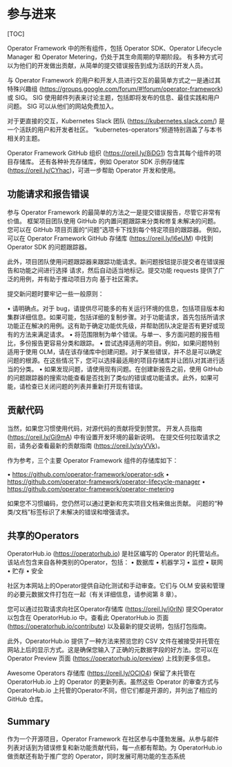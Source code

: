 # 参与进来

[TOC]

Operator Framework 中的所有组件，包括 Operator SDK、Operator Lifecycle Manager 和 Operator Metering，仍处于其生命周期的早期阶段。
有多种方式可以为他们的开发做出贡献，从简单的提交错误报告到成为活跃的开发人员。

与 Operator Framework 的用户和开发人员进行交互的最简单方式之一是通过其特殊兴趣组 (https://groups.google.com/forum/#!forum/operator-framework) 或 SIG。
SIG 使用邮件列表来讨论主题，包括即将发布的信息、最佳实践和用户问题。
SIG 可以从他们的网站免费加入。

对于更直接的交互，Kubernetes Slack 团队 (https://kubernetes.slack.com/) 是一个活跃的用户和开发者社区。
“kubernetes-operators”频道特别涵盖了与本书相关的主题。

Operator Framework GitHub 组织 (https://oreil.ly/8iDG1) 包含其每个组件的项目存储库。
还有各种补充存储库，例如 Operator SDK 示例存储库 (https://oreil.ly/CYhac)，可进一步帮助 Operator 开发和使用。

## 功能请求和报告错误

参与 Operator Framework 的最简单的方法之一是提交错误报告，尽管它非常有价值。
框架项目团队使用 GitHub 的内置问题跟踪来分类和修复未解决的问题。 您可以在 GitHub 项目页面的“问题”选项卡下找到每个特定项目的跟踪器。
例如，可以在 Operator Framework GitHub 存储库 (https://oreil.ly/l6eUM) 中找到 Operator SDK 的问题跟踪器。

此外，项目团队使用问题跟踪器来跟踪功能请求。新问题按钮提示提交者在错误报告和功能之间进行选择
请求，然后自动适当地标记。提交功能
requests 提供了广泛的用例，并有助于推动项目方向
基于社区需求。

提交新问题时要牢记一些一般原则：

• 请明确点。对于 bug，请提供尽可能多的有关运行环境的信息，包括项目版本和集群详细信息。如果可能，包括详细的复制步骤。对于功能请求，首先包括所请求功能正在解决的用例。这有助于确定功能优先级，并帮助团队决定是否有更好或现有的方法来满足请求。
• 将范围限制为单个错误。与单一、多方面问题的报告相比，多份报告更容易分类和跟踪。
• 尝试选择适用的项目。例如，如果问题特别适用于使用 OLM，请在该存储库中创建问题。对于某些错误，并不总是可以确定问题的根源。在这些情况下，您可以选择最适用的项目存储库并让团队对其进行适当的分类。
• 如果发现问题，请使用现有问题。在创建新报告之前，使用 GitHub 的问题跟踪器的搜索功能查看是否找到了类似的错误或功能请求。此外，如果可能，请检查已关闭问题的列表并重新打开现有错误。

## 贡献代码

当然，如果您习惯使用代码，对源代码的贡献将受到赞赏。 开发人员指南 (https://oreil.ly/Gi9mA) 中有设置开发环境的最新说明。
在提交任何拉取请求之前，请务必查看最新的贡献指南 (https://oreil.ly/syVVk)。

作为参考，三个主要 Operator Framework 组件的存储库如下：

• https://github.com/operator-framework/operator-sdk
• https://github.com/operator-framework/operator-lifecycle-manager
• https://github.com/operator-framework/operator-metering

如果您不习惯编码，您仍然可以通过更新和充实项目文档来做出贡献。
问题的“种类/文档”标签标识了未解决的错误和增强请求。

## 共享的Operators
OperatorHub.io (https://operatorhub.io) 是社区编写的 Operator 的托管站点。
该站点包含来自各种类别的Operator，包括：
• 数据库
• 机器学习
• 监控
• 联网
• 贮存
• 安全

社区为本网站上的Operator提供自动化测试和手动审查。它们与 OLM 安装和管理的必要元数据文件打包在一起（有关详细信息，请参阅第 8 章）。

您可以通过拉取请求向社区Operator存储库 (https://oreil.ly/j0rlN) 提交Operator以包含在 OperatorHub.io 中。查看此 OperatorHub.io 页面 (https://operatorhub.io/contribute) 以及最新的提交说明，包括打包指南。

此外，OperatorHub.io 提供了一种方法来预览您的 CSV 文件在被接受并托管在网站上后的显示方式。这是确保您输入了正确的元数据字段的好方法。您可以在 Operator Preview 页面 (https://operatorhub.io/preview) 上找到更多信息。

Awesome Operators 存储库 (https://oreil.ly/OClO4) 保留了未托管在 OperatorHub.io 上的 Operator 的更新列表。虽然这些 Operator 的审查方式与 OperatorHub.io 上托管的Operator不同，但它们都是开源的，并列出了相应的 GitHub 仓库。

## Summary

作为一个开源项目，Operator Framework 在社区参与中蓬勃发展。从参与邮件列表对话到为错误修复和新功能贡献代码，每一点都有帮助。为 OperatorHub.io 做贡献还有助于推广您的 Operator，同时发展可用功能的生态系统